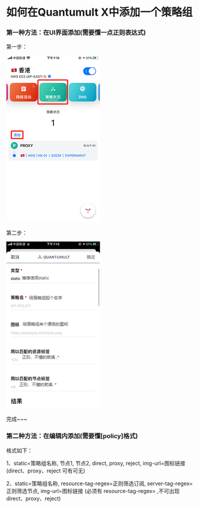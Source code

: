 # 如何在Quantumult X中添加一个策略组

### 第一种方法：在UI界面添加(需要懂一点正则表达式)

第一步：

![image](https://raw.githubusercontent.com/chiupam/tutorial-image/master/QuantumultX/Static_1.1.png)

第二步：

![image](https://raw.githubusercontent.com/chiupam/tutorial-image/master/QuantumultX/Static_1.2.png)

完成~~~

### 第二种方法：在编辑内添加(需要懂[policy]格式)

格式如下：

1、static=策略组名称, 节点1, 节点2, direct, proxy, reject, img-url=图标链接 (direct、proxy、reject 可有可无)

2、static=策略组名称, resource-tag-regex=正则筛选订阅, server-tag-regex=正则筛选节点, img-url=图标链接 (必须有 resource-tag-regex= ,不可出现 direct、proxy、reject)
